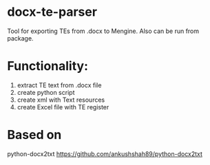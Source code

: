 # docx-te-parser
Tool for exporting TEs from .docx to Mengine. Also can be run from package.
# Functionality:
1. extract TE text from .docx file
2. create python script
3. create xml with Text resources
4. create Excel file with TE register
# Based on
python-docx2txt https://github.com/ankushshah89/python-docx2txt

